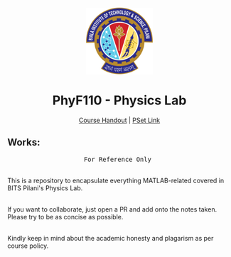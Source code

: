 # <br>
<p align="center">
<img src="./images/BITS_Pilani-Logo.svg.png" alt="logo" height="150"/>
</p>

<h1 align="center">
PhyF110 - Physics Lab
</h1>

<p align="center">
  <a href="">Course Handout</a> | <a href="">PSet Link</a>
</p>


## Works:

<pre align="center">
For Reference Only 
</pre>

<br>This is a repository to encapsulate everything MATLAB-related covered in BITS Pilani's Physics Lab. 

<br>If you want to collaborate, just open a PR and add onto the notes taken. Please try to be as concise as possible.

<br>Kindly keep in mind about the academic honesty and plagarism as per course policy. 

</p>